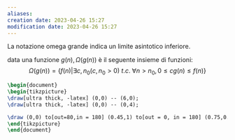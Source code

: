 ```yaml
---
aliases: 
creation date: 2023-04-26 15:27
modification date: 2023-04-26 15:27
---
```


La notazione omega grande indica un limite asintotico inferiore.

data una funzione $g(n), \Omega(g(n))$ è il seguente insieme di funzioni:
$$ \Omega(g(n)) = \{ f(n) | \exists c, n_{0}(c,n_{0} > 0) \ t.c.\ \forall n > n_{0}, 0 \leq cg(n) \leq f(n) \} $$
```tikz
\begin{document}
\begin{tikzpicture}
\draw[ultra thick, -latex] (0,0) -- (6,0);
\draw[ultra thick, -latex] (0,0) -- (0,4);

\draw (0,0) to[out=80,in = 180] (0.45,1) to[out = 0, in = 180] (0.75,0.75) to[out = ] (2.5,2) to (4,2.2) to (5,3.2) to (5.5, 3.3); 
\end{tikzpicture}
\end{document}
```



